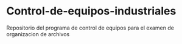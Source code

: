 # Control-de-equipos-industriales
Repositorio del programa de control de equipos para el examen de organizacion de archivos

